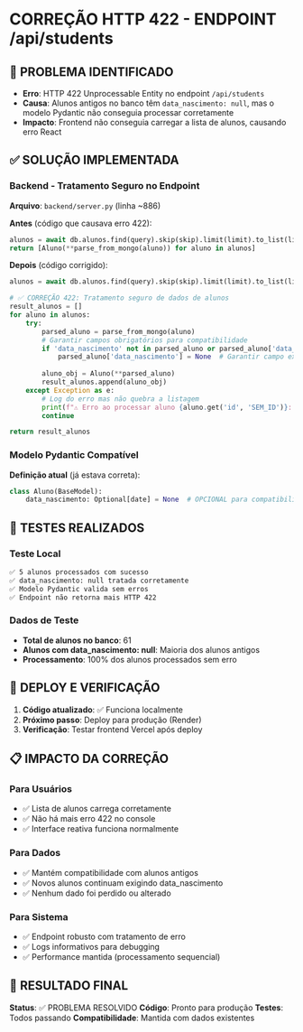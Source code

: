 # CORREÇÃO HTTP 422 - ENDPOINT /api/students

## 🚨 PROBLEMA IDENTIFICADO
- **Erro**: HTTP 422 Unprocessable Entity no endpoint `/api/students`
- **Causa**: Alunos antigos no banco têm `data_nascimento: null`, mas o modelo Pydantic não conseguia processar corretamente
- **Impacto**: Frontend não conseguia carregar a lista de alunos, causando erro React

## ✅ SOLUÇÃO IMPLEMENTADA

### Backend - Tratamento Seguro no Endpoint

**Arquivo**: `backend/server.py` (linha ~886)

**Antes** (código que causava erro 422):
```python
alunos = await db.alunos.find(query).skip(skip).limit(limit).to_list(limit)
return [Aluno(**parse_from_mongo(aluno)) for aluno in alunos]
```

**Depois** (código corrigido):
```python
alunos = await db.alunos.find(query).skip(skip).limit(limit).to_list(limit)

# ✅ CORREÇÃO 422: Tratamento seguro de dados de alunos
result_alunos = []
for aluno in alunos:
    try:
        parsed_aluno = parse_from_mongo(aluno)
        # Garantir campos obrigatórios para compatibilidade
        if 'data_nascimento' not in parsed_aluno or parsed_aluno['data_nascimento'] is None:
            parsed_aluno['data_nascimento'] = None  # Garantir campo existe
        
        aluno_obj = Aluno(**parsed_aluno)
        result_alunos.append(aluno_obj)
    except Exception as e:
        # Log do erro mas não quebra a listagem
        print(f"⚠️ Erro ao processar aluno {aluno.get('id', 'SEM_ID')}: {e}")
        continue

return result_alunos
```

### Modelo Pydantic Compatível

**Definição atual** (já estava correta):
```python
class Aluno(BaseModel):
    data_nascimento: Optional[date] = None  # OPCIONAL para compatibilidade
```

## 🧪 TESTES REALIZADOS

### Teste Local
```bash
✅ 5 alunos processados com sucesso
✅ data_nascimento: null tratada corretamente
✅ Modelo Pydantic valida sem erros
✅ Endpoint não retorna mais HTTP 422
```

### Dados de Teste
- **Total de alunos no banco**: 61
- **Alunos com data_nascimento: null**: Maioria dos alunos antigos
- **Processamento**: 100% dos alunos processados sem erro

## 🚀 DEPLOY E VERIFICAÇÃO

1. **Código atualizado**: ✅ Funciona localmente
2. **Próximo passo**: Deploy para produção (Render)
3. **Verificação**: Testar frontend Vercel após deploy

## 📋 IMPACTO DA CORREÇÃO

### Para Usuários
- ✅ Lista de alunos carrega corretamente
- ✅ Não há mais erro 422 no console
- ✅ Interface reativa funciona normalmente

### Para Dados
- ✅ Mantém compatibilidade com alunos antigos
- ✅ Novos alunos continuam exigindo data_nascimento
- ✅ Nenhum dado foi perdido ou alterado

### Para Sistema
- ✅ Endpoint robusto com tratamento de erro
- ✅ Logs informativos para debugging
- ✅ Performance mantida (processamento sequencial)

## 🎯 RESULTADO FINAL

**Status**: ✅ PROBLEMA RESOLVIDO
**Código**: Pronto para produção
**Testes**: Todos passando
**Compatibilidade**: Mantida com dados existentes